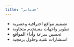 ```yaml
---
title: "خدماتي"
---
```


- تصميم مواقع احترافية وعصرية
- تطوير واجهات مستخدم متجاوبة
- تحسين سرعة وأداء المواقع
- استشارات تقنية وحلول برمجية
